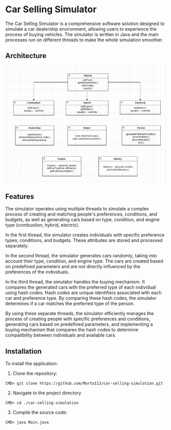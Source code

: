 # Car Selling Simulator

The Car Selling Simulator is a comprehensive software solution designed to simulate a car dealership environment, allowing users to experience the process of buying vehicles. 
The simulator is written in Java and the main processes run on different threads to make the whole simulation smoother.



## Architecture
![arch](./images/architecture.png)

## Features
The simulator operates using multiple threads to simulate a complex process of creating and matching people's preferences, conditions, and budgets, as well as generating cars based on type, condition, and engine type (combustion, hybrid, electric).

In the first thread, the simulator creates individuals with specific preference types, conditions, and budgets. These attributes are stored and processed separately.

In the second thread, the simulator generates cars randomly, taking into account their type, condition, and engine type. The cars are created based on predefined parameters and are not directly influenced by the preferences of the individuals.

In the third thread, the simulator handles the buying mechanism. It compares the generated cars with the preferred type of each individual using hash codes. Hash codes are unique identifiers associated with each car and preference type. By comparing these hash codes, the simulator determines if a car matches the preferred type of the person.

By using these separate threads, the simulator efficiently manages the process of creating people with specific preferences and conditions, generating cars based on predefined parameters, and implementing a buying mechanism that compares the hash codes to determine compatibility between individuals and available cars.

## Installation
To install the application:
1. Clone the repository:
```
CMD> git clone https://github.com/Marto113/car-selling-simulation.git
```
2. Navigate to the project directory
```
CMD> cd ./car-selling-simulation
```
3. Compile the source code:
```
CMD> java Main.java
```